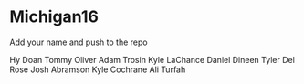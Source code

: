 # Michigan16

Add your name and push to the repo

Hy Doan
Tommy Oliver
Adam Trosin
Kyle LaChance
Daniel Dineen
Tyler Del Rose
Josh Abramson
Kyle Cochrane
Ali Turfah
